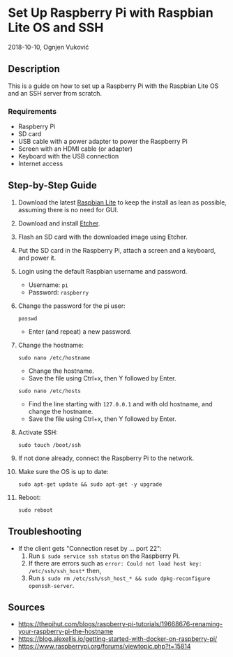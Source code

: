 # Set Up Raspberry Pi with Raspbian Lite OS and SSH

2018-10-10, Ognjen Vuković

## Description

This is a guide on how to set up a Raspberry Pi with the Raspbian Lite OS and an SSH server from scratch.

### Requirements

* Raspberry Pi
* SD card
* USB cable with a power adapter to power the Raspberry Pi
* Screen with an HDMI cable (or adapter)
* Keyboard with the USB connection
* Internet access

## Step-by-Step Guide

1. Download the latest [Raspbian Lite](https://www.raspberrypi.org/downloads/raspbian/) to keep the install as lean as possible, assuming there is no need for GUI.
2. Download and install [Etcher](https://etcher.io/).
3. Flash an SD card with the downloaded image using Etcher.
4. Put the SD card in the Raspberry Pi, attach a screen and a keyboard, and power it.
5. Login using the default Raspbian username and password.
    * Username: `pi`
    * Password: `raspberry`
6. Change the password for the pi user:

    ```shell
    passwd
    ```
    * Enter (and repeat) a new password.
7. Change the hostname:

    ```shell
    sudo nano /etc/hostname
    ```
    * Change the hostname.
    * Save the file using Ctrl+x, then Y followed by Enter.

    ```shell
    sudo nano /etc/hosts
    ```
    * Find the line starting with `127.0.0.1` and with old hostname, and change the hostname.
    * Save the file using Ctrl+x, then Y followed by Enter.
8. Activate SSH:

    ```shell
    sudo touch /boot/ssh
    ```
9. If not done already, connect the Raspberry Pi to the network.
10. Make sure the OS is up to date:

    ```shell
    sudo apt-get update && sudo apt-get -y upgrade
    ```
11. Reboot:

    ```shell
    sudo reboot
    ```

## Troubleshooting

* If the client gets "Connection reset by ... port 22":
    1. Run ```$ sudo service ssh status``` on the Raspberry Pi.
    2. If there are errors such as ```error: Could not load host key: /etc/ssh/ssh_host*``` then,
    3. Run ```$ sudo rm /etc/ssh/ssh_host_* && sudo dpkg-reconfigure openssh-server```.

## Sources

* https://thepihut.com/blogs/raspberry-pi-tutorials/19668676-renaming-your-raspberry-pi-the-hostname
* https://blog.alexellis.io/getting-started-with-docker-on-raspberry-pi/
* https://www.raspberrypi.org/forums/viewtopic.php?t=15814